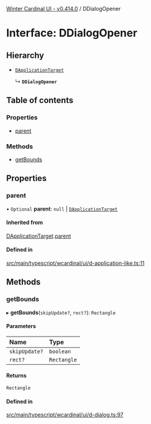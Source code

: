 [Winter Cardinal UI - v0.414.0](../index.md) / DDialogOpener

# Interface: DDialogOpener

## Hierarchy

- [`DApplicationTarget`](DApplicationTarget.md)

  ↳ **`DDialogOpener`**

## Table of contents

### Properties

- [parent](DDialogOpener.md#parent)

### Methods

- [getBounds](DDialogOpener.md#getbounds)

## Properties

### parent

• `Optional` **parent**: ``null`` \| [`DApplicationTarget`](DApplicationTarget.md)

#### Inherited from

[DApplicationTarget](DApplicationTarget.md).[parent](DApplicationTarget.md#parent)

#### Defined in

[src/main/typescript/wcardinal/ui/d-application-like.ts:11](https://github.com/winter-cardinal/winter-cardinal-ui/blob/v0.414.0/src/main/typescript/wcardinal/ui/d-application-like.ts#L11)

## Methods

### getBounds

▸ **getBounds**(`skipUpdate?`, `rect?`): `Rectangle`

#### Parameters

| Name | Type |
| :------ | :------ |
| `skipUpdate?` | `boolean` |
| `rect?` | `Rectangle` |

#### Returns

`Rectangle`

#### Defined in

[src/main/typescript/wcardinal/ui/d-dialog.ts:97](https://github.com/winter-cardinal/winter-cardinal-ui/blob/v0.414.0/src/main/typescript/wcardinal/ui/d-dialog.ts#L97)
